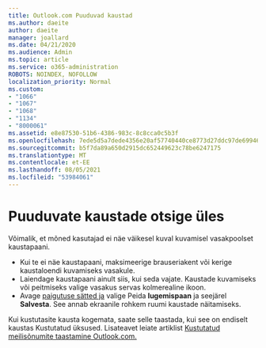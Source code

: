 ```yaml
---
title: Outlook.com Puuduvad kaustad
ms.author: daeite
author: daeite
manager: joallard
ms.date: 04/21/2020
ms.audience: Admin
ms.topic: article
ms.service: o365-administration
ROBOTS: NOINDEX, NOFOLLOW
localization_priority: Normal
ms.custom:
- "1066"
- "1067"
- "1068"
- "1134"
- "8000061"
ms.assetid: e8e87530-51b6-4386-983c-8c8cca0c5b3f
ms.openlocfilehash: 7ede5d5a7dede4356e20af57740440ce8773d27ddc97de699466ad05c1c7a4bb
ms.sourcegitcommit: b5f7da89a650d2915dc652449623c78be6247175
ms.translationtype: MT
ms.contentlocale: et-EE
ms.lasthandoff: 08/05/2021
ms.locfileid: "53984061"
---
```

# <a name="find-missing-folders"></a>Puuduvate kaustade otsige üles

Võimalik, et mõned kasutajad ei näe väikesel kuval kuvamisel vasakpoolset kaustapaani.

- Kui te ei näe kaustapaani, maksimeerige brauseriakent või kerige kaustaloendi kuvamiseks vasakule.
- Laiendage kaustapaani ainult siis, kui seda vajate. Kaustade kuvamiseks või peitmiseks valige vasakus servas kolmerealine ikoon.
- Avage [paigutuse sätted ja](https://outlook.live.com/mail/options/mail/layout) valige Peida **lugemispaan** ja seejärel **Salvesta**. See annab ekraanile rohkem ruumi kaustade näitamiseks.

Kui kustutasite kausta kogemata, saate selle taastada, kui see on endiselt kaustas Kustutatud üksused. Lisateavet leiate artiklist [Kustutatud meilisõnumite taastamine Outlook.com.](https://support.office.com/article/cf06ab1b-ae0b-418c-a4d9-4e895f83ed50)
